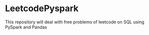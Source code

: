 # LeetcodePyspark
This repository will deal with free problems of leetcode on SQL using PySpark and Pandas

